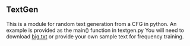 ## TextGen

This is a module for random text generation from a CFG in python.
An example is provided as the main() function in textgen.py
You will need to download [big.txt](http://norvig.com/big.txt) or
provide your own sample text for frequency training.
